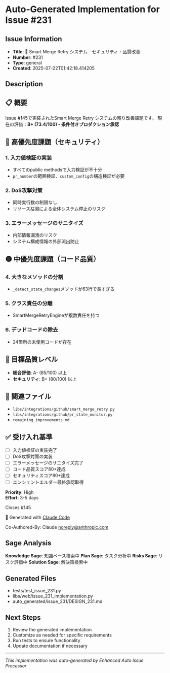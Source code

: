 # Auto-Generated Implementation for Issue #231

## Issue Information
- **Title**: 🚨 Smart Merge Retry システム - セキュリティ・品質改善
- **Number**: #231
- **Type**: general
- **Created**: 2025-07-22T01:42:18.414205

## Description
## 📋 概要

Issue #145で実装されたSmart Merge Retry システムの残り改善課題です。
現在の評価：**B+ (73.4/100) - 条件付きプロダクション承認**

## 🔴 高優先度課題（セキュリティ）

### 1. 入力値検証の実装
- すべてのpublic methodsで入力検証が不十分
- `pr_number`の範囲検証、`custom_config`の構造検証が必要

### 2. DoS攻撃対策  
- 同時実行数の制限なし
- リソース枯渇による全体システム停止のリスク

### 3. エラーメッセージのサニタイズ
- 内部情報漏洩のリスク
- システム構成情報の外部流出防止

## 🟡 中優先度課題（コード品質）

### 4. 大きなメソッドの分割
- `_detect_state_changes`メソッドが63行で長すぎる

### 5. クラス責任の分離
- SmartMergeRetryEngineが複数責任を持つ

### 6. デッドコードの除去  
- 24箇所の未使用コードが存在

## 🎯 目標品質レベル

- **総合評価**: A- (85/100) 以上
- **セキュリティ**: B+ (80/100) 以上  

## 📁 関連ファイル

- `libs/integrations/github/smart_merge_retry.py`
- `libs/integrations/github/pr_state_monitor.py`
- `remaining_improvements.md`

## ✅ 受け入れ基準

- [ ] 入力値検証の実装完了
- [ ] DoS攻撃対策の実装  
- [ ] エラーメッセージのサニタイズ完了
- [ ] コード品質スコア80+達成
- [ ] セキュリティスコア80+達成
- [ ] エンシェントエルダー最終承認取得

**Priority**: High  
**Effort**: 3-5 days

Closes #145

🤖 Generated with [Claude Code](https://claude.ai/code)

Co-Authored-By: Claude <noreply@anthropic.com>

## Sage Analysis
**Knowledge Sage**: 知識ベース検索中
**Plan Sage**: タスク分析中
**Risks Sage**: リスク評価中
**Solution Sage**: 解決策検索中

## Generated Files
- tests/test_issue_231.py
- libs/web/issue_231_implementation.py
- auto_generated/issue_231/DESIGN_231.md

## Next Steps
1. Review the generated implementation
2. Customize as needed for specific requirements
3. Run tests to ensure functionality
4. Update documentation if necessary

---
*This implementation was auto-generated by Enhanced Auto Issue Processor*
